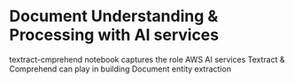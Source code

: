 # Document Understanding & Processing with AI services 

textract-cmprehend notebook captures the role AWS AI services Textract & Comprehend can play in building Document entity extraction
